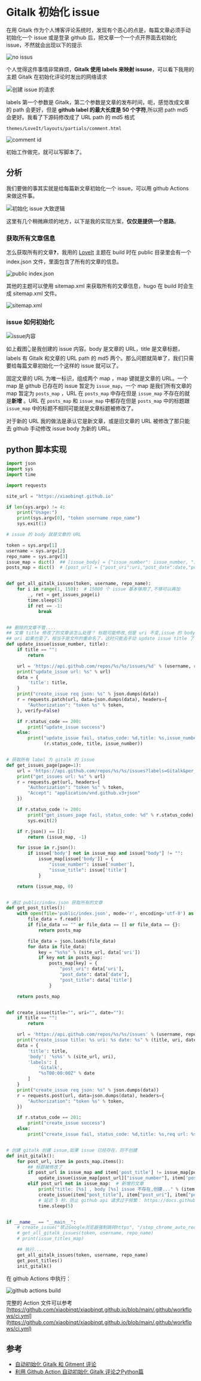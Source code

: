 # Gitalk 初始化 issue



在用 Gitalk 作为个人博客评论系统时，发现有个恶心的点是，每篇文章必须手动初始化一个 issue 或是登录 github 后，把文章一个一个点开界面去初始化 issue，不然就会出现以下的提示

![no issus](https://cdn.xiaobinqt.cn/xiaobinqt.io/20220401/e360635c7d7b4e5b931306af6c0455cd.png?imageView2/0/q/75|watermark/2/text/eGlhb2JpbnF0/font/dmlqYXlh/fontsize/1000/fill/IzVDNUI1Qg==/dissolve/52/gravity/SouthEast/dx/15/dy/15 'no issus')

个人觉得这件事情非常麻烦，**Gitalk 使用 labels 来映射 issuse**，可以看下我用的主题 Gitalk 在初始化评论时发出的网络请求

![创建 issue 的请求](https://cdn.xiaobinqt.cn/xiaobinqt.io/20220401/be1fd41847d1449c8287f4a7820a35e1.png?imageView2/0/q/75|watermark/2/text/eGlhb2JpbnF0/font/dmlqYXlh/fontsize/1000/fill/IzVDNUI1Qg==/dissolve/52/gravity/SouthEast/dx/15/dy/15 '创建 issue 的请求')

labels 第一个参数是 Gitalk，第二个参数是文章的发布时间，呃，感觉改成文章的 path 会更好，但是 **github label 的最大长度是 50 个字符**,所以把 path md5 会更好。我看了下源码修改成了 URL
path 的 md5 格式

`themes/LoveIt/layouts/partials/comment.html`

![comment id](https://cdn.xiaobinqt.cn/xiaobinqt.io/20220404/94a28c0aa1fd4f44a034b1dce2087af4.png?imageView2/0/q/75|watermark/2/text/eGlhb2JpbnF0/font/dmlqYXlh/fontsize/1000/fill/IzVDNUI1Qg==/dissolve/52/gravity/SouthEast/dx/15/dy/15 'comment id')

初始工作做完，就可以写脚本了。

## 分析

我们要做的事其实就是给每篇新文章初始化一个 issue，可以用 github Actions 来做这件事。

![初始化 issue 大致逻辑](https://cdn.xiaobinqt.cn/xiaobinqt.io/20220402/fcdfd734b67b4e4283637061f717788b.png?imageView2/0/q/75|watermark/2/text/eGlhb2JpbnF0/font/dmlqYXlh/fontsize/1000/fill/IzVDNUI1Qg==/dissolve/52/gravity/SouthEast/dx/15/dy/15 '初始化 issue 大致逻辑')

这里有几个稍微麻烦的地方，以下是我的实现方案，**仅仅是提供一个思路**。

### 获取所有文章信息

怎么获取所有的文章:question:，我用的 [LoveIt](https://github.com/dillonzq/LoveIt) 主题在 build 时在 public 目录里会有一个 index.json
文件，里面包含了所有的文章的信息。

![public index.json](https://cdn.xiaobinqt.cn/xiaobinqt.io/20220402/e224ac9d408e4dea972caecabecec8ba.png?imageView2/0/q/75|watermark/2/text/eGlhb2JpbnF0/font/dmlqYXlh/fontsize/1000/fill/IzVDNUI1Qg==/dissolve/52/gravity/SouthEast/dx/15/dy/15 'public index.json')

其他的主题可以使用 sitemap.xml 来获取所有的文章信息，hugo 在 build 时会生成 sitemap.xml 文件。

![sitemap.xml](https://cdn.xiaobinqt.cn/xiaobinqt.io/20220402/f59bb44ee8924b639a949bb494a40b9c.png?imageView2/0/q/75|watermark/2/text/eGlhb2JpbnF0/font/dmlqYXlh/fontsize/1000/fill/IzVDNUI1Qg==/dissolve/52/gravity/SouthEast/dx/15/dy/15 'sitemap.xml')

### issue 如何初始化

![issue内容](https://cdn.xiaobinqt.cn/xiaobinqt.io/20220404/3f28b1b6486e44cfbeeef571bfded6f2.png?imageView2/0/q/75|watermark/2/text/eGlhb2JpbnF0/font/dmlqYXlh/fontsize/1000/fill/IzVDNUI1Qg==/dissolve/52/gravity/SouthEast/dx/15/dy/15 'issue内容')

如上截图:point_up_2:是我创建的 issue 内容。body 是文章的 URL，title 是文章标题，labels 有 Gitalk 和文章的 URL path 的 md5
两个。那么问题就简单了，我们只需要给每篇文章初始化一个这样的 issue 就可以了。

固定文章的 URL 为唯一标识，组成两个 map ，map 键就是文章的 URL。一个 map 是 github 已存在的 issue 暂定为 `issue_map`，一个 map 是我们所有文章的 map 暂定为 `posts_map`
，URL 在 `posts_map`
中存在但是 `issue_map` 不存在的就是**新增**
。URL 在 `posts_map` 和 `issue_map` 中都存在但是 `posts_map` 中的标题跟 `issue_map` 中的标题不相同可能就是文章标题被修改了。

对于新的 URL 我的做法是承认它是新文章，或是旧文章的 URL 被修改了那只能去 github 手动修改 issue body 为新的 URL。

## python 脚本实现

```python
import json
import sys
import time

import requests

site_url = "https://xiaobinqt.github.io"

if len(sys.argv) != 4:
    print("Usage:")
    print(sys.argv[0], "token username repo_name")
    sys.exit(1)

# issue 的 body 就是文章的 URL

token = sys.argv[1]
username = sys.argv[2]
repo_name = sys.argv[3]
issue_map = dict()  ## [issue_body] = {"issue_number": issue_number, "issue_title": issue_title}
posts_map = dict()  # [post_url] = {"post_uri":uri,"post_date":date,"post_title":title}


def get_all_gitalk_issues(token, username, repo_name):
    for i in range(1, 150):  # 15000 个 issue 基本够用了,不够可以再加
        _, ret = get_issues_page(i)
        time.sleep(5)
        if ret == -1:
            break


## 删除的文章不管....
## 文章 title 修改了的文章该怎么处理？ 标题可能修改,但是 uri 不变,issue 的 body 是文章地址,只要文章地址不变，就可以直接 update issue title
## uri 如果也变了，相当于是文件的重命名了，这时只能去手动 update issue title 了?.....
def update_issue(issue_number, title):
    if title == "":
        return

    url = 'https://api.github.com/repos/%s/%s/issues/%d' % (username, repo_name, issue_number)
    print("update_issue url: %s" % url)
    data = {
        'title': title,
    }
    print("create_issue req json: %s" % json.dumps(data))
    r = requests.patch(url, data=json.dumps(data), headers={
        "Authorization": "token %s" % token,
    }, verify=False)

    if r.status_code == 200:
        print("update_issue success")
    else:
        print("update_issue fail, status_code: %d,title: %s,issue_number: %d" %
              (r.status_code, title, issue_number))


# 获取所有 label 为 gitalk 的 issue
def get_issues_page(page=1):
    url = 'https://api.github.com/repos/%s/%s/issues?labels=Gitalk&per_page=100&page=%d' % (username, repo_name, page)
    print("get_issues url: %s" % url)
    r = requests.get(url, headers={
        "Authorization": "token %s" % token,
        "Accept": "application/vnd.github.v3+json"
    })

    if r.status_code != 200:
        print("get_issues_page fail, status_code: %d" % r.status_code)
        sys.exit(2)

    if r.json() == []:
        return (issue_map, -1)

    for issue in r.json():
        if issue['body'] not in issue_map and issue["body"] != "":
            issue_map[issue['body']] = {
                "issue_number": issue['number'],
                "issue_title": issue['title']
            }

    return (issue_map, 0)


# 通过 public/index.json 获取所有的文章
def get_post_titles():
    with open(file='public/index.json', mode='r', encoding='utf-8') as f:
        file_data = f.read()
        if file_data == "" or file_data == [] or file_data == {}:
            return posts_map

        file_data = json.loads(file_data)
        for data in file_data:
            key = "%s%s" % (site_url, data['uri'])
            if key not in posts_map:
                posts_map[key] = {
                    "post_uri": data['uri'],
                    "post_date": data['date'],
                    "post_title": data['title']
                }

    return posts_map


def create_issue(title="", uri="", date=""):
    if title == "":
        return

    url = 'https://api.github.com/repos/%s/%s/issues' % (username, repo_name)
    print("create_issue title: %s uri: %s date: %s" % (title, uri, date))
    data = {
        'title': title,
        'body': '%s%s' % (site_url, uri),
        'labels': [
            'Gitalk',
            "%sT00:00:00Z" % date
        ]
    }
    print("create_issue req json: %s" % json.dumps(data))
    r = requests.post(url, data=json.dumps(data), headers={
        "Authorization": "token %s" % token,
    })

    if r.status_code == 201:
        print("create_issue success")
    else:
        print("create_issue fail, status_code: %d,title: %s,req url: %s \n" % (r.status_code, title, url))


# 创建 gitalk 创建 issue,如果 issue 已经存在，则不创建
def init_gitalk():
    for post_url, item in posts_map.items():
        ## 标题被修改了
        if post_url in issue_map and item['post_title'] != issue_map[post_url]['issue_title']:
            update_issue(issue_map[post_url]["issue_number"], item['post_title'])
        elif post_url not in issue_map:  # 新增的文章
            print("title: [%s] , body [%s] issue 不存在,创建..." % (item["post_title"], post_url))
            create_issue(item["post_title"], item["post_uri"], item["post_date"])
            # 延迟 5 秒，防止 github api 请求过于频繁： https://docs.github.com/en/rest/guides/best-practices-for-integrators#dealing-with-secondary-rate-limits
            time.sleep(5)


if __name__ == "__main__":
    # create_issue("禁止Google浏览器强制跳转https", "/stop_chrome_auto_redirect_2_https/", "2022-03-29")
    # get_all_gitalk_issues(token, username, repo_name)
    # print(issue_titles_map)

    ## 执行....
    get_all_gitalk_issues(token, username, repo_name)
    get_post_titles()
    init_gitalk()

```

在 github Actions 中执行：

![github actions build](https://cdn.xiaobinqt.cn/xiaobinqt.io/20220402/4bc6208078ba455da3e46b13d17b7786.png?imageView2/0/q/75|watermark/2/text/eGlhb2JpbnF0/font/dmlqYXlh/fontsize/1000/fill/IzVDNUI1Qg==/dissolve/52/gravity/SouthEast/dx/15/dy/15 'github actions build')

完整的 Action
文件可以参考 [https://github.com/xiaobinqt/xiaobinqt.github.io/blob/main/.github/workflows/ci.yml](https://github.com/xiaobinqt/xiaobinqt.github.io/blob/main/.github/workflows/ci.yml)

## 参考

+ [自动初始化 Gitalk 和 Gitment 评论](https://draveness.me/git-comments-initialize/)
+ [利用 Github Action 自动初始化 Gitalk 评论之Python篇](https://www.lshell.com/post/use-github-action-and-python-to-automatically-initialize-gitalk-comments/)

